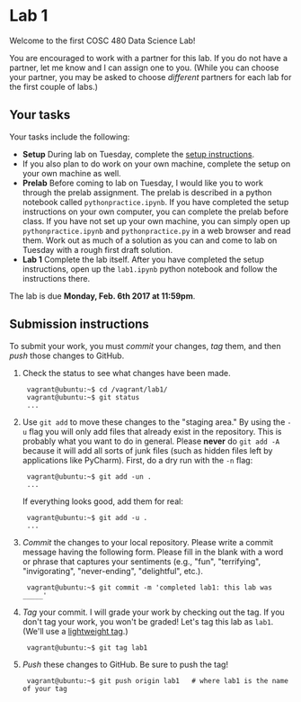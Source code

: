 # Lab 1

Welcome to the first COSC 480 Data Science Lab!

You are encouraged to work with a partner for this lab.  If you do not have a partner, let me know and I can assign one to you.  (While you can choose your partner, you may be asked to choose *different* partners for each lab for the first couple of labs.)

## Your tasks

Your tasks include the following:

- **Setup** During lab on Tuesday, complete the [setup instructions](setup.md).
- If you also plan to do work on your own machine, complete the setup on your own machine as well.
- **Prelab** Before coming to lab on Tuesday, I would like you to work through the prelab assignment.  The prelab is described in a python notebook called `pythonpractice.ipynb`.  If you have completed the setup instructions on your own computer, you can complete the prelab before class.  If you have not set up your own machine, you can simply open up `pythonpractice.ipynb` and `pythonpractice.py` in a web browser and read them.  Work out as much of a solution as you can and come to lab on Tuesday with a rough first draft solution.  
- **Lab 1** Complete the lab itself.  After you have completed the setup instructions, open up the `lab1.ipynb` python notebook and follow the instructions there.

The lab is due **Monday, Feb. 6th 2017 at 11:59pm**.


## Submission instructions

To submit your work, you must *commit* your changes, *tag* them, and then *push* those changes to GitHub. 

1. Check the status to see what changes have been made.

		vagrant@ubuntu:~$ cd /vagrant/lab1/
		vagrant@ubuntu:~$ git status 
		...

2. Use `git add` to move these changes to the "staging area."  By using the `-u` flag you will only add files that already exist in the repository.  This is probably what you want to do in general.  Please **never** do `git add -A` because it will add all sorts of junk files (such as hidden files left by applications like PyCharm).  First, do a dry run with the `-n` flag:

		vagrant@ubuntu:~$ git add -un .           
		...	

	If everything looks good, add them for real:

		vagrant@ubuntu:~$ git add -u .            
		...	

3. *Commit* the changes to your local repository.  Please write a commit message having the following form.  Please fill in the blank with a word or phrase that captures your sentiments (e.g., "fun", "terrifying", "invigorating", "never-ending", "delightful", etc.).

		vagrant@ubuntu:~$ git commit -m 'completed lab1: this lab was _____'

4. *Tag* your commit.  I will grade your work by checking out the tag.  If you don't tag your work, you won't be graded!  Let's tag this lab as `lab1`.  (We'll use a [lightweight tag](https://git-scm.com/book/en/v2/Git-Basics-Tagging).)

		vagrant@ubuntu:~$ git tag lab1

5. *Push* these changes to GitHub.  Be sure to push the tag!

		vagrant@ubuntu:~$ git push origin lab1   # where lab1 is the name of your tag


